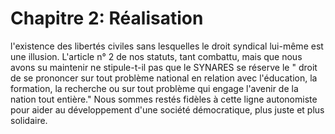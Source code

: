 # Chapitre 2: Réalisation

l'existence des libertés civiles sans lesquelles le droit syndical lui-même est une illusion. L'article n° 2 de nos statuts, tant combattu, mais que nous avons su maintenir ne stipule-t-il pas que le SYNARES se réserve le " droit de se prononcer sur tout problème national en relation avec l'éducation, la formation, la recherche ou sur tout problème qui engage l'avenir de la nation tout entière." Nous sommes restés fidèles à cette ligne autonomiste pour aider au développement d'une société démocratique, plus juste et plus solidaire.





  


